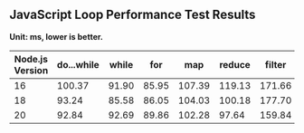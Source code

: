 ## JavaScript Loop Performance Test Results

**Unit: ms, lower is better.**

| Node.js Version | do...while | while | for | map | reduce | filter | forEach | for...of | for...in |
|----------------|-----------|-------|-----|-----|--------|--------|---------|---------|---------|
| 16 | 100.37 | 91.90 | 85.95 | 107.39 | 119.13 | 171.66 | 179.20 | 174.93 | 2054.44 |
| 18 | 93.24 | 85.58 | 86.05 | 104.03 | 100.18 | 177.70 | 165.28 | 166.33 | 2020.04 |
| 20 | 92.84 | 92.69 | 89.86 | 102.28 | 97.64 | 159.84 | 156.20 | 167.01 | 1646.11 |
